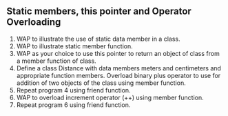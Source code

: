 ## Static members, this pointer and Operator Overloading
1.	WAP to illustrate the use of static data member in a class.
2.	WAP to illustrate static member function.
3.	WAP as your choice to use this pointer to return an object of class from a member function of class.
4.	Define a class Distance with data members meters and centimeters and appropriate function members. Overload binary plus operator to use for addition of two objects of the class using member function.
5.	Repeat program 4 using friend function.
6.	WAP to overload increment operator (++) using member function.
7.	Repeat program 6 using friend function.
